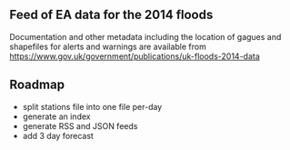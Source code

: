 ## Feed of EA data for the 2014 floods

Documentation and other metadata including the location of gagues and shapefiles for alerts and warnings are available from https://www.gov.uk/government/publications/uk-floods-2014-data

## Roadmap

  * split stations file into one file per-day
  * generate an index
  * generate RSS and JSON feeds
  * add 3 day forecast

